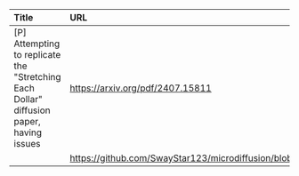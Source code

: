 | Title                                                                                   | URL                                                                          |   Score | Date                |
|:----------------------------------------------------------------------------------------|:-----------------------------------------------------------------------------|--------:|:--------------------|
| [P] Attempting to replicate the "Stretching Each Dollar" diffusion paper, having issues | https://arxiv.org/pdf/2407.15811                                             |      33 | 2024-09-13 16:36:19 |
|                                                                                         | https://github.com/SwayStar123/microdiffusion/blob/main/microdiffusion.ipynb |         |                     |